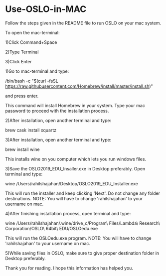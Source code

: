 # Use-OSLO-in-MAC
Follow the steps given in the README file to run OSLO on your mac system.

To open the mac-terminal:

1)Click Command+Space

2)Type Terminal

3)Click Enter

1)Go to mac-terminal and type:

/bin/bash -c "$(curl -fsSL https://raw.githubusercontent.com/Homebrew/install/master/install.sh)"

and press enter.

This command will install Homebrew in your system. Type your mac password to proceed with the installation process. 

2)After installation, open another terminal and type:

brew cask install xquartz

3)After installation, open another terminal and type:

brew install wine

This installs wine on you computer which lets you run windows files. 

3)Save the OSLO2019_EDU_Insaller.exe in Desktop preferably. Open terminal and type:

wine /Users/rahilshajahan/Desktop/OSLO2019_EDU_Installer.exe 

This will run the installer and keep clicking 'Next'. Do not change any folder destinations. 
NOTE: You will have to change 'rahilshajahan' to your username on mac.

4)After finishing installation process, open terminal and type:

wine /Users/rahilshajahan/.wine/drive_c/Program\ Files/Lambda\ Research\ Corporation/OSLO\ 64bit\ EDU/OSLOedu.exe 

This will run the OSLOedu.exe program.
NOTE: You will have to change 'rahilshajahan' to your username on mac.

5)While saving files in OSLO, make sure to give proper destination folder in Desktop preferably.

Thank you for reading. I hope this information has helped you.

